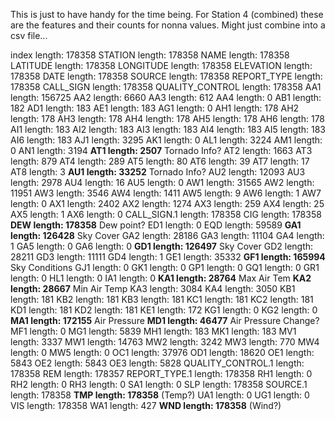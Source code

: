This is just to have handy for the time being. For Station 4 (combined) these are the features and their counts for nonna values. Might just combine into a csv file... 

index length: 178358
STATION length: 178358
NAME length: 178358
LATITUDE length: 178358
LONGITUDE length: 178358
ELEVATION length: 178358
DATE length: 178358
SOURCE length: 178358
REPORT_TYPE length: 178358
CALL_SIGN length: 178358
QUALITY_CONTROL length: 178358
AA1 length: 156725
AA2 length: 6660
AA3 length: 612
AA4 length: 0
AB1 length: 182
AD1 length: 183
AE1 length: 183
AG1 length: 0
AH1 length: 178
AH2 length: 178
AH3 length: 178
AH4 length: 178
AH5 length: 178
AH6 length: 178
AI1 length: 183
AI2 length: 183
AI3 length: 183
AI4 length: 183
AI5 length: 183
AI6 length: 183
AJ1 length: 3295
AK1 length: 0
AL1 length: 3224
AM1 length: 0
AN1 length: 3194
**AT1 length: 2507** Tornado Info?
AT2 length: 1663
AT3 length: 879
AT4 length: 289
AT5 length: 80
AT6 length: 39
AT7 length: 17
AT8 length: 3
**AU1 length: 33252** Tornado Info?
AU2 length: 12093
AU3 length: 2978
AU4 length: 16
AU5 length: 0
AW1 length: 31565
AW2 length: 11951
AW3 length: 3546
AW4 length: 1411
AW5 length: 9
AW6 length: 1
AW7 length: 0
AX1 length: 2402
AX2 length: 1274
AX3 length: 259
AX4 length: 25
AX5 length: 1
AX6 length: 0
CALL_SIGN.1 length: 178358
CIG length: 178358
**DEW length: 178358** Dew point?
ED1 length: 0
EQD length: 59589
**GA1 length: 126428** Sky Cover
GA2 length: 28186
GA3 length: 11104
GA4 length: 1
GA5 length: 0
GA6 length: 0
**GD1 length: 126497** Sky Cover
GD2 length: 28211
GD3 length: 11111
GD4 length: 1
GE1 length: 35332
**GF1 length: 165994** Sky Conditions
GJ1 length: 0
GK1 length: 0
GP1 length: 0
GQ1 length: 0
GR1 length: 0
HL1 length: 0
IA1 length: 0
**KA1 length: 28764** Max Air Tem
**KA2 length: 28667** Min Air Temp
KA3 length: 3084
KA4 length: 3050
KB1 length: 181
KB2 length: 181
KB3 length: 181
KC1 length: 181
KC2 length: 181
KD1 length: 181
KD2 length: 181
KE1 length: 172
KG1 length: 0
KG2 length: 0
**MA1 length: 172155** Air Pressure
**MD1 length: 46477** Air Pressure Change?
MF1 length: 0
MG1 length: 5839
MH1 length: 183
MK1 length: 183
MV1 length: 3337
MW1 length: 14763
MW2 length: 3242
MW3 length: 770
MW4 length: 0
MW5 length: 0
OC1 length: 37976
OD1 length: 18620
OE1 length: 5843
OE2 length: 5843
OE3 length: 5828
QUALITY_CONTROL.1 length: 178358
REM length: 178357
REPORT_TYPE.1 length: 178358
RH1 length: 0
RH2 length: 0
RH3 length: 0
SA1 length: 0
SLP length: 178358
SOURCE.1 length: 178358
**TMP length: 178358** (Temp?)
UA1 length: 0
UG1 length: 0
VIS length: 178358
WA1 length: 427
**WND length: 178358** (Wind?)
